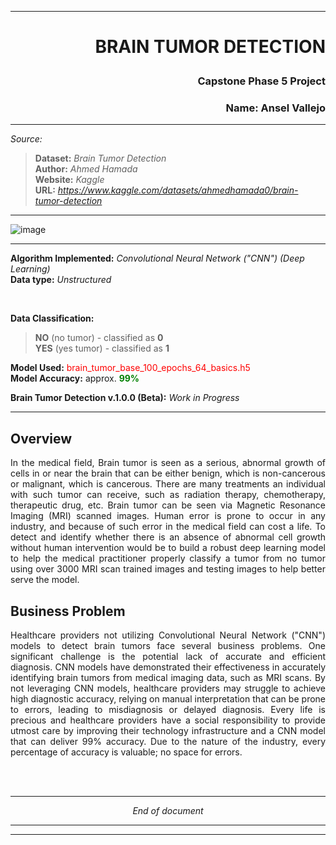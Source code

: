 ***
# <p align="right"> BRAIN TUMOR DETECTION</p>
### <p align='right'> Capstone Phase 5 Project</p>

### <p align = 'right'> Name: Ansel Vallejo </p>


***
_Source:_ <br>
  > **Dataset:** _Brain Tumor Detection_ <br>
  > **Author:** _Ahmed Hamada_ <br>
  > **Website:** _Kaggle_ <br>
  > **URL:** _https://www.kaggle.com/datasets/ahmedhamada0/brain-tumor-detection_ <br>
***
![image](https://github.com/anvadev/BR35H_Brain_Tumor/assets/50537930/92665cd2-f737-410f-9152-40010ee86513)


***
**Algorithm Implemented:** _Convolutional Neural Network ("CNN") (Deep Learning)_<br>
**Data type:** _Unstructured_ 

<br>

**Data Classification:** <br>
> **NO** (no tumor) - classified as **0** <br>
> **YES** (yes tumor) - classified as **1** <br>

**Model Used:** <font color = 'red'>brain_tumor_base_100_epochs_64_basics.h5</font> <br>
**Model Accuracy:** approx. <font color = 'green'><b>99%</b></font>

**Brain Tumor Detection v.1.0.0 (Beta):** _Work in Progress_ <br>
***

  ## Overview <br>
<p align="justify">
  In the medical field, Brain tumor is seen as a serious, abnormal growth of cells in or near the brain that can be either benign, which is non-cancerous or malignant, which is cancerous. There are many treatments an individual with such tumor can receive, such as radiation therapy, chemotherapy, therapeutic drug, etc. Brain tumor can be seen via Magnetic Resonance Imaging (MRI) scanned images. Human error is prone to occur in any industry, and because of such error in the medical field can cost a life. To detect and identify whether there is an absence of abnormal cell growth without human intervention would be to build a robust deep learning model to help the medical practitioner properly classify a tumor from no tumor using over 3000 MRI scan trained images and testing images to help better serve the model.
  </p>

  ## Business Problem <br>
<p align="justify">
  Healthcare providers not utilizing Convolutional Neural Network ("CNN") models to detect brain tumors face several business problems. One significant challenge is the potential lack of accurate and efficient diagnosis. CNN models have demonstrated their effectiveness in accurately identifying brain tumors from medical imaging data, such as MRI scans. By not leveraging CNN models, healthcare providers may struggle to achieve high diagnostic accuracy, relying on manual interpretation that can be prone to errors, leading to misdiagnosis or delayed diagnosis. Every life is precious and healthcare providers have a social responsibility to provide utmost care by improving their technology infrastructure and a CNN model that can deliver 99% accuracy. Due to the nature of the industry, every percentage of accuracy is valuable; no space for errors. 
</p>
<br>
<br>

***

_<p align="center">End of document</p>_

*** 
***

  

